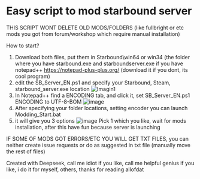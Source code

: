 # Easy script to mod starbound server
THIS SCRIPT WONT DELETE OLD MODS/FOLDERS (like fullbright or etc mods you got from forum/workshop which require manual installation)

How to start?
1. Download both files, put them in Starbound\win64 or win34 (the folder where you have starbound.exe and starboundserver.exe if you have notepad++ https://notepad-plus-plus.org/ (download it if you dont, its cool program) 
2. edit the SB_Server_EN.ps1 and specify your Starbound, Steam, starbound_server.exe location
![Imagin1](https://github.com/user-attachments/assets/cc02a75b-a4ea-4fd9-95be-b826100deb11)
3. In Notepad++ find a ENCODING tab, and click it, set SB_Server_EN.ps1 ENCODING to UTF-8-BOM
![image](https://github.com/user-attachments/assets/eae51861-b21d-4143-a7df-c59d549f4fa8)
4. After specifying your folder locations, setting encoder you can launch Modding_Start.bat
5. it will give you 3 options
![image](https://github.com/user-attachments/assets/71dadead-3fc6-48c5-a9ca-eb1e514bd10e)
Pick 1 which you like, wait for mods installation, after this have fun because server is launching


IF SOME OF MODS GOT ERRORS/ETC YOU WILL GET TXT FILES, you can neither create issue requests or do as suggested in txt file (manually move the rest of files)






Created with Deepseek, call me idiot if you like, call me helpful genius if you like, i do it for myself, others, thanks for reading allofdat
